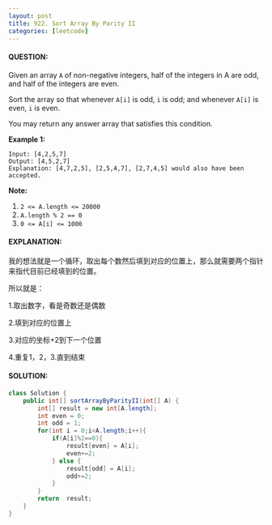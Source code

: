 ```yaml
---
layout: post
title: 922. Sort Array By Parity II
categories: [leetcode]
---
```


#### QUESTION:

Given an array `A` of non-negative integers, half of the integers in A are odd, and half of the integers are even.

Sort the array so that whenever `A[i]` is odd, `i` is odd; and whenever `A[i]` is even, `i` is even.

You may return any answer array that satisfies this condition.

**Example 1:**

```
Input: [4,2,5,7]
Output: [4,5,2,7]
Explanation: [4,7,2,5], [2,5,4,7], [2,7,4,5] would also have been accepted. 
```

**Note:**

1. `2 <= A.length <= 20000`
2. `A.length % 2 == 0`
3. `0 <= A[i] <= 1000`

#### EXPLANATION:

我的想法就是一个循环，取出每个数然后填到对应的位置上，那么就需要两个指针来指代目前已经填到的位置。

所以就是：

1.取出数字，看是奇数还是偶数

2.填到对应的位置上

3.对应的坐标+2到下一个位置

4.重复1，2，3.直到结束

#### SOLUTION:

```java
class Solution {
    public int[] sortArrayByParityII(int[] A) {
        int[] result = new int[A.length];
        int even = 0;
        int odd = 1;
        for(int i = 0;i<A.length;i++){
            if(A[i]%2==0){
                result[even] = A[i];
                even+=2;
            } else {
                result[odd] = A[i];
                odd+=2;
            }
        }
        return  result;
    }
}
```

